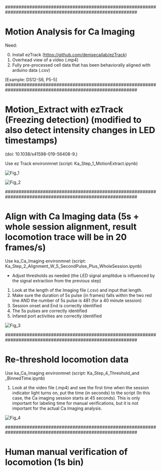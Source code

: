 #########################################################################################################
# Motion Analysis for Ca Imaging 

Need:

0. Install ezTrack (https://github.com/denisecailab/ezTrack)
1. Overhead view of a video (.mp4)
2. Fully pre-processed cell data that has been behaviorally aligned with arduino data (.csv)

[Example:  DS12-S6, P5-5]
#########################################################################################################
# Motion_Extract with ezTrack (Freezing detection) (modified to also detect intensity changes in LED timestamps)
(doi: 10.1038/s41598-019-56408-9.)

Use ez Track environmnet (script:  Ka_Step_1_MotionExtract.ipynb)


![Fig_1](https://github.com/user-attachments/assets/d2bbdfc5-1288-4614-8b2c-cdf6b705b82b)


![Fig_2](https://github.com/user-attachments/assets/5182daca-5d07-493b-a5b2-f8a7e860d75c)



#########################################################################################################
# Align with Ca Imaging data (5s + whole session alignment, result locomotion trace will be in 20 frames/s)

Use ka_Ca_Imaging environmnet (script:  Ka_Step_2_Alignment_W_5_SecondPulse_Plus_WholeSession.ipynb)

* Adjust thresholds as needed (the LED signal amplitdue is influenced by the signal extraction from the previous step)

1. Look at the length of the Imaging file (.csv) and input that length.  
2. Make sure the duration of 5s pulse (in frames) falls within the two red line AND the number of 5s pulse is 481 (for a 40 minute session)
3. Session onset and End is correctly identified
4. The 5s pulses are correctly identified
5. Infared port activities are correctly identified 

![Fig_3](https://github.com/user-attachments/assets/407265e9-cac0-463e-96ce-4a0827608a90)




#########################################################################################################
# Re-threshold locomotion data 

Use ka_Ca_Imaging environmnet (script:  Ka_Step_4_Threshold_and _BinnedTime.ipynb)

1.  Look at the video file (.mp4) and see the first time when the session indicator light turns on, put the time (in seconds) to the script
   (In this case,  the Ca imaging session starts at 45 seconds).  This is only important for labeling time for manual verifications, but it is not important for the     actual Ca Imaging analysis.  

![Fig_4](https://github.com/user-attachments/assets/fd7b6963-20b6-4034-a9ba-c0003bb28ed1)



#########################################################################################################
# Human manual verification of locomotion (1s bin) 


#
